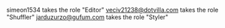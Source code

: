 simeon1534 takes the role "Editor" 
veciv21238@dotvilla.com takes the role "Shuffler"
jarduzurzo@gufum.com takes the role "Styler"
